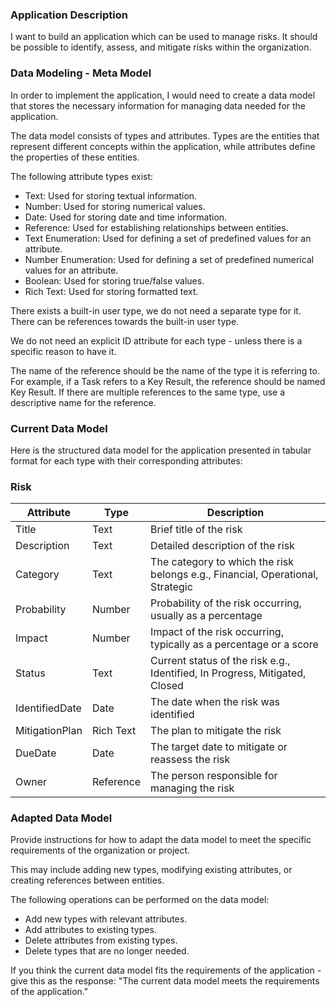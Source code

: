 ### Application Description

I want to build an application which can be used to manage risks. It should be possible to identify, assess, and mitigate risks within the organization.

### Data Modeling - Meta Model

In order to implement the application, I would need to create a data model that stores the necessary information for managing data needed for the application.

The data model consists of types and attributes. Types are the entities that represent different concepts within the application, while attributes define the properties of these entities.

The following attribute types exist:

* Text: Used for storing textual information.
* Number: Used for storing numerical values.
* Date: Used for storing date and time information.
* Reference: Used for establishing relationships between entities.
* Text Enumeration: Used for defining a set of predefined values for an attribute.
* Number Enumeration: Used for defining a set of predefined numerical values for an attribute.
* Boolean: Used for storing true/false values.
* Rich Text: Used for storing formatted text.

There exists a built-in user type, we do not need a separate type for it. There can be references towards the built-in user type.

We do not need an explicit ID attribute for each type - unless there is a specific reason to have it.

The name of the reference should be the name of the type it is referring to. For example, if a Task refers to a Key Result, the reference should be named Key Result. If there are multiple references to the same type, use a descriptive name for the reference.


### Current Data Model

Here is the structured data model for the application presented in tabular format for each type with their corresponding attributes:


### Risk
| Attribute    | Type                  | Description                      |
|--------------|-----------------------|----------------------------------|
| Title | Text | Brief title of the risk | 
| Description | Text | Detailed description of the risk | 
| Category | Text | The category to which the risk belongs e.g., Financial, Operational, Strategic | 
| Probability | Number | Probability of the risk occurring, usually as a percentage | 
| Impact | Number | Impact of the risk occurring, typically as a percentage or a score | 
| Status | Text | Current status of the risk e.g., Identified, In Progress, Mitigated, Closed | 
| IdentifiedDate | Date | The date when the risk was identified | 
| MitigationPlan | Rich Text | The plan to mitigate the risk | 
| DueDate | Date | The target date to mitigate or reassess the risk | 
| Owner | Reference | The person responsible for managing the risk | 


### Adapted Data Model

Provide instructions for how to adapt the data model to meet the specific requirements of the organization or project. 

This may include adding new types, modifying existing attributes, or creating references between entities.

The following operations can be performed on the data model:
* Add new types with relevant attributes.
* Add attributes to existing types.
* Delete attributes from existing types.
* Delete types that are no longer needed.

If you think the current data model fits the requirements of the application - give this as the response: "The current data model meets the requirements of the application."